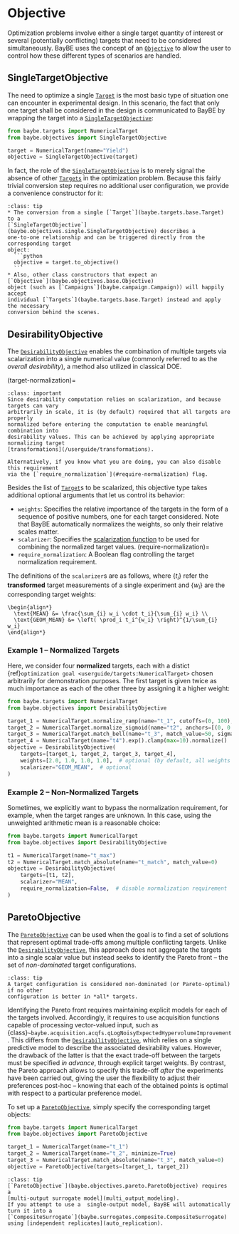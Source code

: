 # Objective

Optimization problems involve either a single target quantity of interest or several
(potentially conflicting) targets that need to be considered simultaneously. BayBE uses
the concept of an [`Objective`](baybe.objectives.base.Objective) to allow the user to
control how these different types of scenarios are handled.

## SingleTargetObjective
The need to optimize a single [`Target`](baybe.targets.base.Target) is the most basic
type of situation one can encounter in experimental design. 
In this scenario, the fact that only one target shall be considered in the design is
communicated to BayBE by wrapping the target into a
[`SingleTargetObjective`](baybe.objectives.single.SingleTargetObjective):
```python
from baybe.targets import NumericalTarget
from baybe.objectives import SingleTargetObjective

target = NumericalTarget(name="Yield")
objective = SingleTargetObjective(target)
```
In fact, the role of the
[`SingleTargetObjective`](baybe.objectives.single.SingleTargetObjective) 
is to merely signal the absence of other [`Targets`](baybe.targets.base.Target)
in the optimization problem.
Because this fairly trivial conversion step requires no additional user configuration,
we provide a convenience constructor for it:

````{admonition} Convenience Construction and Implicit Conversion
:class: tip
* The conversion from a single [`Target`](baybe.targets.base.Target) to a
[`SingleTargetObjective`](baybe.objectives.single.SingleTargetObjective) describes a
one-to-one relationship and can be triggered directly from the corresponding target
object:
  ```python
  objective = target.to_objective()
  ```
* Also, other class constructors that expect an 
[`Objective`](baybe.objectives.base.Objective)
object (such as [`Campaigns`](baybe.campaign.Campaign)) will happily accept
individual [`Targets`](baybe.targets.base.Target) instead and apply the necessary
conversion behind the scenes.
````

## DesirabilityObjective
The [`DesirabilityObjective`](baybe.objectives.desirability.DesirabilityObjective)
enables the combination of multiple targets via scalarization into a single numerical
value (commonly referred to as the *overall desirability*), a method also utilized in
classical DOE.

(target-normalization)=
```{admonition} Target Normalization
:class: important
Since desirability computation relies on scalarization, and because targets can vary
arbitrarily in scale, it is (by default) required that all targets are properly
normalized before entering the computation to enable meaningful combination into
desirability values. This can be achieved by applying appropriate normalizing target
[transformations](/userguide/transformations).

Alternatively, if you know what you are doing, you can also disable this requirement
via the [`require_normalization`](#require-normalization) flag. 
```

Besides the list of [`Target`](baybe.targets.base.Target)s to be scalarized, this
objective type takes additional optional arguments that let us control its behavior:
* `weights`: Specifies the relative importance of the targets in the form of a sequence
  of positive numbers, one for each target considered.
  Note that BayBE automatically normalizes the weights, so only their relative scales
  matter.
* `scalarizer`: Specifies the [scalarization function](baybe.objectives.enum.Scalarizer)
  to be used for combining the normalized target values.
(require-normalization)=
* `require_normalization`: A Boolean flag controlling the target normalization
  requirement. 

The definitions of the `scalarizer`s are as follows, where $\{t_i\}$ refer the
**transformed** target measurements of a single experiment and $\{w_i\}$ are the
corresponding target weights:

```{math}
\begin{align*}
  \text{MEAN} &= \frac{\sum_{i} w_i \cdot t_i}{\sum_{i} w_i} \\
  \text{GEOM_MEAN} &= \left( \prod_i t_i^{w_i} \right)^{1/\sum_{i} w_i}
\end{align*}
```

### Example 1 – Normalized Targets
Here, we consider four **normalized** targets, each with a distict
{ref}`optimization goal <userguide/targets:NumericalTarget>` chosen arbitrarily
for demonstration purposes. The first target is given twice as much importance as each
of the other three by assigning it a higher weight:
```python
from baybe.targets import NumericalTarget
from baybe.objectives import DesirabilityObjective

target_1 = NumericalTarget.normalize_ramp(name="t_1", cutoffs=(0, 100), descending=True)
target_2 = NumericalTarget.normalize_sigmoid(name="t2", anchors=[(0, 0.1), (100, 0.9)])
target_3 = NumericalTarget.match_bell(name="t_3", match_value=50, sigma=10)
target_4 = NumericalTarget(name="t4").exp().clamp(max=10).normalize()
objective = DesirabilityObjective(
    targets=[target_1, target_2, target_3, target_4],
    weights=[2.0, 1.0, 1.0, 1.0],  # optional (by default, all weights are equal)
    scalarizer="GEOM_MEAN",  # optional
)
```

### Example 2 – Non-Normalized Targets
Sometimes, we explicitly want to bypass the normalization requirement, for example,
when the target ranges are unknown. In this case, using the unweighted arithmetic mean
is a reasonable choice:
```python
from baybe.targets import NumericalTarget
from baybe.objectives import DesirabilityObjective

t1 = NumericalTarget(name="t_max")
t2 = NumericalTarget.match_absolute(name="t_match", match_value=0)
objective = DesirabilityObjective(
    targets=[t1, t2],
    scalarizer="MEAN",
    require_normalization=False,  # disable normalization requirement
)
```

## ParetoObjective
The [`ParetoObjective`](baybe.objectives.pareto.ParetoObjective) can be used when the
goal is to find a set of solutions that represent optimal trade-offs among
multiple conflicting targets. Unlike the
[`DesirabilityObjective`](#DesirabilityObjective), this approach does not aggregate the
targets into a single scalar value but instead seeks to identify the Pareto front – the
set of *non-dominated* target configurations.

```{admonition} Non-Dominated Configurations
:class: tip
A target configuration is considered non-dominated (or Pareto-optimal) if no other
configuration is better in *all* targets.
```

Identifying the Pareto front requires maintaining explicit models for each of the
targets involved. Accordingly, it requires to use acquisition functions capable of
processing vector-valued input, such as
{class}`~baybe.acquisition.acqfs.qLogNoisyExpectedHypervolumeImprovement`. This differs
from the [`DesirabilityObjective`](#DesirabilityObjective), which relies on a single
predictive model to describe the associated desirability values. However, the drawback
of the latter is that the exact trade-off between the targets must be specified *in
advance*, through explicit target weights. By contrast, the Pareto approach allows to
specify this trade-off *after* the experiments have been carried out, giving the user
the flexibility to adjust their preferences post-hoc – knowing that each of the obtained
points is optimal with respect to a particular preference model.

To set up a [`ParetoObjective`](baybe.objectives.pareto.ParetoObjective), simply
specify the corresponding target objects:
```python
from baybe.targets import NumericalTarget
from baybe.objectives import ParetoObjective

target_1 = NumericalTarget(name="t_1")
target_2 = NumericalTarget(name="t_2", minimize=True)
target_3 = NumericalTarget.match_absolute(name="t_3", match_value=0)
objective = ParetoObjective(targets=[target_1, target_2])
```

```{admonition} Convenience Multi-Output Casting
:class: tip
[`ParetoObjective`](baybe.objectives.pareto.ParetoObjective) requires a 
[multi-output surrogate model](multi_output_modeling). 
If you attempt to use a  single-output model, BayBE will automatically turn it into a 
[`CompositeSurrogate`](baybe.surrogates.composite.CompositeSurrogate) 
using [independent replicates](auto_replication).
```
